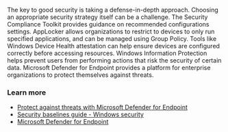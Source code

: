 The key to good security is taking a defense-in-depth approach. Choosing an appropriate security strategy itself can be a challenge. The Security Compliance Toolkit provides guidance on recommended configurations settings. AppLocker allows organizations to restrict to devices to only run specified applications, and can be managed using Group Policy. Tools like Windows Device Health attestation can help ensure devices are configured correctly before accessing resources. Windows Information Protection helps prevent users from performing actions that risk the security of certain data. Microsoft Defender for Endpoint provides a platform for enterprise organizations to protect themselves against threats.

### Learn more

 -  [Protect against threats with Microsoft Defender for Endpoint](/learn/modules/m365-security-threat-protect/)
 -  [Security baselines guide - Windows security](/windows/security/threat-protection/windows-security-configuration-framework/windows-security-baselines)
 -  [Microsoft Defender for Endpoint](/microsoft-365/security/defender-endpoint/microsoft-defender-endpoint?view=o365-worldwide)
